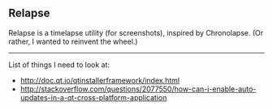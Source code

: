 ## Relapse

Relapse is a timelapse utility (for screenshots), inspired by Chronolapse.
(Or rather, I wanted to reinvent the wheel.)

---

List of things I need to look at:
+ http://doc.qt.io/qtinstallerframework/index.html
+ http://stackoverflow.com/questions/2077550/how-can-i-enable-auto-updates-in-a-qt-cross-platform-application
